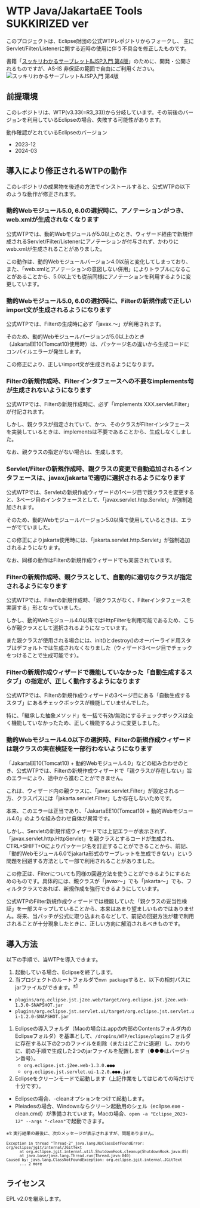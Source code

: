 # WTP Java/JakartaEE Tools SUKKIRIZED ver
このプロジェクトは、Eclipse財団の公式WTPレポジトリからフォークし、
主にServlet/Filter/Listenerに関する近時の使用に伴う不具合を修正したものです。

書籍「[スッキリわかるサーブレット&JSP入門 第4版](https://www.amazon.co.jp/dp/4295018783/?tag=flairlink-22&linkCode=ogi&th=1&psc=1)」のために、開発・公開されるものですが、AS-IS 非保証の範囲で自由にご利用ください。
![スッキリわかるサーブレット&JSP入門 第4版](https://sukkiri.jp/wp-content/uploads/2024/03/sjava_banner_servlet4.webp "スッキリわかるサーブレット&JSP入門 第4版")

## 前提環境

このレポジトリは、WTP(v3.33(=R3_33))から分岐しています。その前後のバージョンを利用しているEclipseの場合、失敗する可能性があります。

動作確認がとれているEclipseのバージョン
 - 2023-12
 - 2024-03

## 導入により修正されるWTPの動作

このレポジトリの成果物を後述の方法でインストールすると、公式WTPの以下のような動作が修正されます。

### 動的Webモジュール5.0, 6.0の選択時に、アノテーションがつき、web.xmlが生成されなくなります
公式WTPでは、動的Webモジュールが5.0以上のとき、ウィザード経由で新規作成されるServlet/Filter/Listenerにアノテーションが付与されず、かわりにweb.xmlが生成されることがありました。

この動作は、動的Webモジュールバージョン4.0以前と変化してしまっており、また、「web.xmlとアノテーションの意図しない併用」によりトラブルになることがあることから、5.0以上でも従前同様にアノテーションを利用するように変更しています。

### 動的Webモジュール5.0, 6.0の選択時に、Filterの新規作成で正しいimport文が生成されるようになります
公式WTPでは、Filterの生成時に必ず「javax.〜」が利用されます。

そのため、動的Webモジュールバージョンが5.0以上のとき（JakartaEE10(Tomcat10)使用時）は、パッケージ名の違いから生成コードにコンパイルエラーが発生します。

この修正により、正しいimport文が生成されるようになります。

### Filterの新規作成時、Filterインタフェースへの不要なimplements句が生成されないようになります
公式WTPでは、Filterの新規作成時に、必ず「implements XXX.servlet.Filter」が付記されます。

しかし、親クラスが指定されていて、かつ、そのクラスがFilterインタフェースを実装しているときは、implementsは不要であることから、生成しなくしました。

なお、親クラスの指定がない場合は、生成します。

### Servlet/Filterの新規作成時、親クラスの変更で自動追加されるインタフェースは、javax/jakartaで適切に選択されるようになります
公式WTPでは、Servletの新規作成ウィザードの1ページ目で親クラスを変更すると、3ページ目のインタフェースとして、「javax.servlet.http.Servlet」が強制追加されます。

そのため、動的Webモジュールバージョン5.0以降で使用しているときは、エラーがでていました。

この修正によりjakarta使用時には、「jakarta.servlet.http.Servlet」が強制追加されるようになります。

なお、同様の動作はFilterの新規作成ウィザードでも実装されています。

### Filterの新規作成時、親クラスとして、自動的に適切なクラスが指定されるようになります
公式WTPでは、Filterの新規作成時、「親クラスがなく、Filterインタフェースを実装する」形となっていました。

しかし、動的Webモジュール4.0以降ではHttpFilterを利用可能であるため、こちらが親クラスとして選択されるようになっています。

また親クラスが使用される場合には、init()とdestroy()のオーバーライド用スタブはデフォルトでは生成されなくなりました（ウィザード3ページ目でチェックをつけることで生成可能です）。

### Filterの新規作成ウィザードで機能していなかった「自動生成するスタブ」の指定が、正しく動作するようになります
公式WTPでは、Filterの新規作成ウィザードの3ページ目にある「自動生成するスタブ」にあるチェックボックスが機能していませんでした。

特に、「継承した抽象メソッド」を一括で有効/無効にするチェックボックスは全く機能していなかったため、正しく機能するように変更しました。

### 動的Webモジュール4.0以下の選択時、Filterの新規作成ウィザードは親クラスの実在検証を一部行わないようになります
「JakartaEE10(Tomcat10) + 動的Webモジュール4.0」などの組み合わせのとき、公式WTPでは、Filterの新規作成ウィザードで「親クラスが存在しない」旨のエラーにより、途中から進むことができません。

これは、ウィザード内の親クラスに、「javax.servlet.Filter」が設定される一方、クラスパスには「jakarta.servlet.Filter」しか存在しないためです。

本来、このエラーは正当であり、「JakartaEE10(Tomcat10) + 動的Webモジュール4.0」のような組み合わせ自体が異常です。

しかし、Servletの新規作成ウィザードでは上記エラーが表示されず、「javax.servlet.http.HttpServlet」を親クラスとするコードが生成され、CTRL+SHIFT+Oによりパッケージ名を訂正することができることから、前記、「動的Webモジュール6.0でjakarta形式のサーブレットを生成できない」という問題を回避する方法として一部で利用されることがありました。

この修正は、Filterについても同様の回避方法を使うことができるようにするためのものです。具体的には、親クラスが「javax〜」でも「jakarta〜」でも、フィルタクラスであれば、新規作成を強行できるようにしています。

公式WTPのFilter新規作成ウィザードでは機能していた「親クラスの妥当性検証」を一部スキップしていることから、本来はあまり望ましいものではありません。将来、当パッチが公式に取り込まれるなどして、前記の回避方法が巷で利用されることが十分現象したときに、正しい方向に解消されるべきものです。

## 導入方法
以下の手順で、当WTPを導入できます。

1. 起動している場合、Eclipseを終了します。
1. 当プロジェクトのルートフォルダで`mvn package`すると、以下の相対パスにjarファイルができます。<sup>[※1](#note1)</sup>
  * `plugins/org.eclipse.jst.j2ee.web/target/org.eclipse.jst.j2ee.web-1.3.0-SNAPSHOT.jar`
  * `plugins/org.eclipse.jst.servlet.ui/target/org.eclipse.jst.servlet.ui-1.2.0-SNAPSHOT.jar`

1. Eclipseの導入フォルダ（Macの場合は.appの内部のContentsフォルダ内のEclipseフォルダ）を基準として、`/dropins/WTP/eclipse/plugins`フォルダに存在する以下の2つのファイルを削除（またはどこかに退避）し、かわりに、前の手順で生成した2つのjarファイルを配置します（●●●はバージョン番号）。
    * `org.eclipse.jst.j2ee.web-1.3.0.●●●`
    * `org.eclipse.jst.servlet.ui-1.2.0.●●●.jar`
1. Eclipseをクリーンモードで起動します（上記作業をしてはじめての時だけで十分です）。
  * Eclipseの場合、-cleanオプションをつけて起動します。
  * Pleiadesの場合、Windowsならクリーン起動用のシェル（eclipse.exe -clean.cmd）が準備されています。Macの場合、`open -a "Eclipse_2023-12" --args "-clean"`で起動できます。

<small id="note1">※1: 実行結果の最後に、次のメッセージが表示されますが、問題ありません。
```
Exception in thread "Thread-2" java.lang.NoClassDefFoundError: org/eclipse/jgit/internal/JGitText
      at org.eclipse.jgit.internal.util.ShutdownHook.cleanup(ShutdownHook.java:85)
      at java.base/java.lang.Thread.run(Thread.java:840)
Caused by: java.lang.ClassNotFoundException: org.eclipse.jgit.internal.JGitText
      ... 2 more
```
</small>

## ライセンス
EPL v2.0を継承します。

